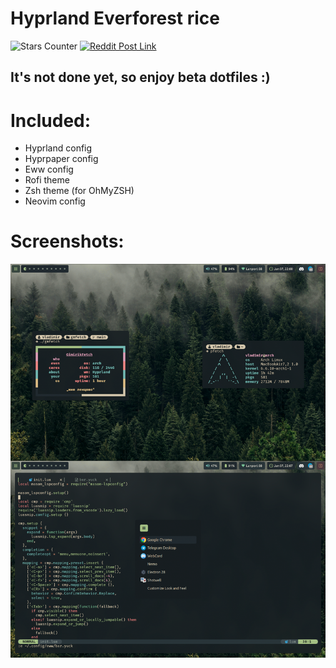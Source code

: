# Hyprland Everforest rice

![Stars Counter](https://img.shields.io/github/stars/VladimirPapazov88/Everforest-Hyprland?style=for-the-badge&labelColor=%232e383c&color=%23dbbc7f) [![Reddit Post Link](https://img.shields.io/badge/Reddit-FF4500?style=for-the-badge&logo=Reddit&logoColor=white)](https://www.reddit.com/r/unixporn/s/jviOIvkat4)

## It's not done yet, so enjoy beta dotfiles :)

# Included:
- Hyprland config
- Hyprpaper config
- Eww config
- Rofi theme
- Zsh theme (for OhMyZSH)
- Neovim config

# Screenshots:
![Screenshots](rice.png)
